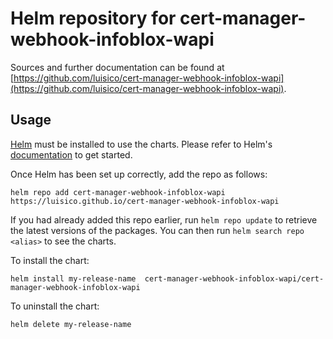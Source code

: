 # Helm repository for cert-manager-webhook-infoblox-wapi

Sources and further documentation can be found at [https://github.com/luisico/cert-manager-webhook-infoblox-wapi](https://github.com/luisico/cert-manager-webhook-infoblox-wapi).

## Usage

[Helm](https://helm.sh) must be installed to use the charts. Please refer to Helm's [documentation](https://helm.sh/docs) to get started.

Once Helm has been set up correctly, add the repo as follows:
```
helm repo add cert-manager-webhook-infoblox-wapi https://luisico.github.io/cert-manager-webhook-infoblox-wapi
```

If you had already added this repo earlier, run `helm repo update` to retrieve the latest versions of the packages. You can then run `helm search repo <alias>` to see the charts.

To install the chart:

```
helm install my-release-name  cert-manager-webhook-infoblox-wapi/cert-manager-webhook-infoblox-wapi
```

To uninstall the chart:

```
helm delete my-release-name
```
